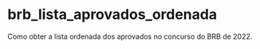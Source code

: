 # brb_lista_aprovados_ordenada
Como obter a lista ordenada dos aprovados no concurso do BRB de 2022.
